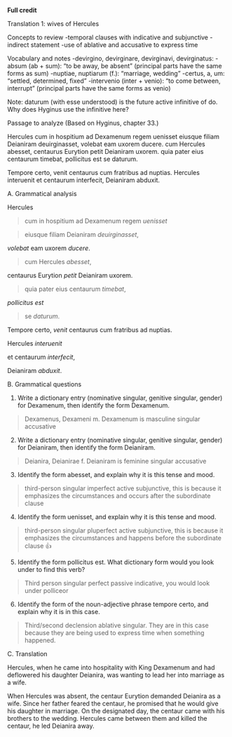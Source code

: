 **Full credit**



Translation 1: wives of Hercules

Concepts to review
-temporal clauses with indicative and subjunctive
-indirect statement
-use of ablative and accusative to express time

Vocabulary and notes
-devirgino, devirginare, devirginavi, devirginatus:
-absum (ab + sum): “to be away, be absent” (principal parts have the same forms as sum)
-nuptiae, nuptiarum (f.): “marriage, wedding”
-certus, a, um: “settled, determined, fixed”
-intervenio (inter + venio): “to come between, interrupt” (principal parts have the same forms as venio)

Note:
daturum (with esse understood) is the future active infinitive of do. Why does Hyginus use the infinitive here?

Passage to analyze
(Based on Hyginus, chapter 33.)

Hercules cum in hospitium ad Dexamenum regem uenisset eiusque filiam Deianiram deuirginasset, volebat eam uxorem ducere. cum Hercules abesset, centaurus Eurytion petit Deianiram uxorem. quia pater eius centaurum timebat, pollicitus est se daturum.

Tempore certo, venit centaurus cum fratribus ad nuptias. Hercules interuenit et centaurum interfecit, Deianiram abduxit.

A. Grammatical analysis 

Hercules 
>cum in hospitium ad Dexamenum regem *uenisset* 

>eiusque filiam Deianiram *deuirginasset*,

*volebat* eam uxorem *ducere*. 

>cum Hercules *abesset*, 

centaurus Eurytion *petit* Deianiram uxorem. 

>quia pater eius centaurum *timebat*,

*pollicitus est* 

>se *daturum*.

Tempore certo,  *venit* centaurus cum fratribus ad nuptias. 

Hercules *interuenit* 

et centaurum *interfecit*,  

Deianiram *abduxit*.


B. Grammatical questions

1. Write a dictionary entry (nominative singular, genitive singular, gender) for Dexamenum, then identify the form Dexamenum.
> Dexamenus, Dexameni m. Dexamenum is masculine singular accusative 

2. Write a dictionary entry (nominative singular, genitive singular, gender) for Deianiram, then identify the form Deianiram.
> Deianira, Deianirae f. Deianiram is feminine singular accusative

3. Identify the form abesset, and explain why it is this tense and mood.
> third-person singular imperfect active subjunctive, this is because it emphasizes the circumstances and occurs after the subordinate clause 

4. Identify the form uenisset, and explain why it is this tense and mood.
> third-person singular pluperfect active subjunctive, this is because it emphasizes the circumstances and happens before the subordinate clause 👍

5. Identify the form pollicitus est. What dictionary form would you look under to find this verb?
> Third person singular perfect passive indicative, you would look under polliceor 

6. Identify the form of the noun-adjective phrase tempore certo, and explain why it is in this case.
> Third/second declension ablative singular. They are in this case because they are being used to express time when something happened.
 


C. Translation


Hercules, when he came into hospitality with King Dexamenum and had deflowered his daughter Deianira, was wanting to lead her into marriage as a wife.

When Hercules was absent, the centaur Eurytion demanded Deianira as a wife. Since her father feared the centaur, he promised that he would give his daughter in marriage. On the designated day, the centaur came with his brothers to the wedding. Hercules came between them and killed the centaur, he led Deianira away.

